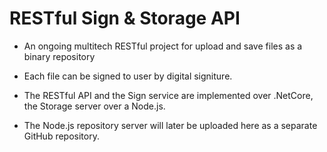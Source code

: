 # RESTful Sign & Storage API
 
 
* An ongoing multitech RESTful project for upload and save files as a binary repository

* Each file can be signed to user by digital signiture.

* The RESTful API and the Sign service are implemented over .NetCore, the Storage server over a Node.js.

* The Node.js repository server will later be uploaded here as a separate GitHub repository.
